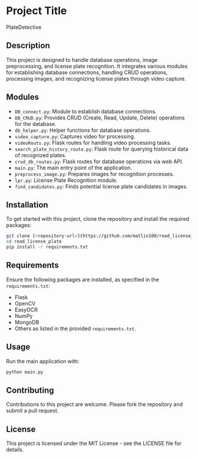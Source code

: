 # Project Title
PlateDetective
## Description
This project is designed to handle database operations, image preprocessing, and license plate recognition. It integrates various modules for establishing database connections, handling CRUD operations, processing images, and recognizing license plates through video capture.

## Modules
- `DB_connect.py`: Module to establish database connections.
- `DB_CRUD.py`: Provides CRUD (Create, Read, Update, Delete) operations for the database.
- `db_helper.py`: Helper functions for database operations.
- `video_capture.py`: Captures video for processing.
- `videoRouts.py`: Flask routes for handling video processing tasks.
- `search_plate_history_route.py`: Flask route for querying historical data of recognized plates.
- `crud_db_routes.py`: Flask routes for database operations via web API.
- `main.py`: The main entry point of the application.
- `preprocess_image.py`: Prepares images for recognition processes.
- `lpr.py`: License Plate Recognition module.
- `find_candidates.py`: Finds potential license plate candidates in images.

## Installation
To get started with this project, clone the repository and install the required packages:

```bash
git clone [<repository-url>](https://github.com/matlin100/read_license_plate.git)
cd read_license_plate
pip install -r requirements.txt
```

## Requirements
Ensure the following packages are installed, as specified in the `requirements.txt`:
- Flask
- OpenCV
- EasyOCR
- NumPy
- MongoDB
- Others as listed in the provided `requirements.txt`.

## Usage
Run the main application with:

```bash
python main.py
```

## Contributing
Contributions to this project are welcome. Please fork the repository and submit a pull request.

## License
This project is licensed under the MIT License - see the LICENSE file for details.
